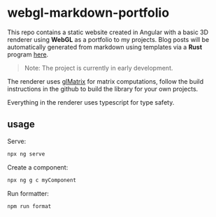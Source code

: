 # webgl-markdown-portfolio

This repo contains a static website created in Angular
with a basic 3D renderer using **WebGL** as a portfolio
to my projects. Blog posts will be automatically generated
from markdown using templates via a **Rust** program [here](https://github.com/San7o/rust-ag-blog).

> Note: The project is currently in early development.

The renderer uses [glMatrix](https://glmatrix.net/) for matrix computations, follow the build instructions in the github to build the library for your own projects.

Everything in the renderer uses typescript for type safety.

## usage
Serve:
```bash
npx ng serve
```
Create a component:
```bash
npx ng g c myComponent
```

Run formatter:
```bash
npm run format
```
